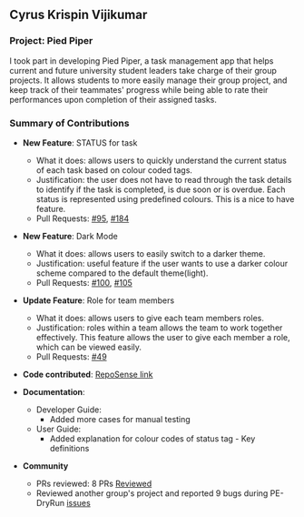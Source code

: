 ## Cyrus Krispin Vijikumar

### Project: Pied Piper

I took part in developing Pied Piper, a task management app that helps current and future university student
leaders take charge of their group projects. It allows students to more easily manage their group project,
and keep track of their teammates' progress while being able to rate their performances upon completion of
their assigned tasks.

### Summary of Contributions

* **New Feature**: STATUS for task
  * What it does: allows users to quickly understand the current status of each task based on colour coded tags.
  * Justification: the user does not have to read through the task details to identify if the task is completed, is due soon or is overdue. Each status is represented using predefined colours. This is a nice to have feature.
  * Pull Requests: [\#95](https://github.com/AY2223S2-CS2103T-W15-3/tp/pull/95), [\#184](https://github.com/AY2223S2-CS2103T-W15-3/tp/pull/184)


* **New Feature**: Dark Mode
  * What it does: allows users to easily switch to a darker theme.
  * Justification: useful feature if the user wants to use a darker colour scheme compared to the default theme(light).
  * Pull Requests: [\#100](https://github.com/AY2223S2-CS2103T-W15-3/tp/pull/100), [\#105](https://github.com/AY2223S2-CS2103T-W15-3/tp/pull/105)


* **Update Feature**: Role for team members
  * What it does: allows users to give each team members roles.
  * Justification: roles within a team allows the team to work together effectively. This feature allows the user to give each member a role, which can be viewed easily.
  * Pull Requests: [\#49](https://github.com/AY2223S2-CS2103T-W15-3/tp/pull/49)


* **Code contributed**: [RepoSense link](https://nus-cs2103-ay2223s2.github.io/tp-dashboard/?search=&sort=groupTitle&sortWithin=title&timeframe=commit&mergegroup=&groupSelect=groupByRepos&breakdown=true&checkedFileTypes=docs~functional-code~test-code~other&since=2023-02-17&tabOpen=true&tabType=authorship&zFR=false&tabAuthor=Cyrus-Krispin&tabRepo=AY2223S2-CS2103T-W15-3%2Ftp%5Bmaster%5D&authorshipIsMergeGroup=false&authorshipFileTypes=docs~functional-code~test-code~other&authorshipIsBinaryFileTypeChecked=false&authorshipIsIgnoredFilesChecked=false)


* **Documentation**:
  * Developer Guide:
    * Added more cases for manual testing
  * User Guide:
    * Added explanation for colour codes of status tag - Key definitions


* **Community**
  * PRs reviewed: 8 PRs [Reviewed](https://github.com/AY2223S2-CS2103T-W15-3/tp/pulls?q=is%3Apr+reviewed-by%3A%40me+is%3Aclosed)
  * Reviewed another group's project and reported 9 bugs during PE-DryRun [issues](https://github.com/Cyrus-Krispin/ped/issues)

